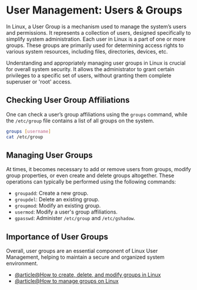 # User Management: Users & Groups

In Linux, a User Group is a mechanism used to manage the system’s users and permissions. It represents a collection of users, designed specifically to simplify system administration. Each user in Linux is a part of one or more groups. These groups are primarily used for determining access rights to various system resources, including files, directories, devices, etc.

Understanding and appropriately managing user groups in Linux is crucial for overall system security. It allows the administrator to grant certain privileges to a specific set of users, without granting them complete superuser or 'root' access.

## Checking User Group Affiliations

One can check a user’s group affiliations using the `groups` command, while the `/etc/group` file contains a list of all groups on the system.

```bash
groups [username]
cat /etc/group
```

## Managing User Groups

At times, it becomes necessary to add or remove users from groups, modify group properties, or even create and delete groups altogether. These operations can typically be performed using the following commands:

- `groupadd`: Create a new group.
- `groupdel`: Delete an existing group.
- `groupmod`: Modify an existing group.
- `usermod`: Modify a user's group affiliations.
- `gpasswd`: Administer `/etc/group` and `/etc/gshadow`.

## Importance of User Groups

Overall, user groups are an essential component of Linux User Management, helping to maintain a secure and organized system environment.

- [@article@How to create, delete, and modify groups in Linux](https://www.redhat.com/sysadmin/linux-groups)
- [@article@How to manage groups on Linux](https://linuxconfig.org/how-to-manage-groups-on-linux)